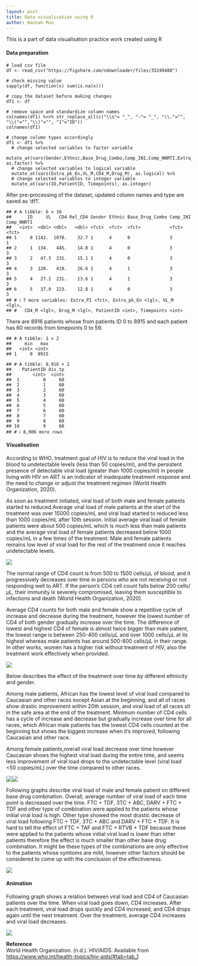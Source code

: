 ```yaml
---
layout: post
title: Data visualisation using R
author: Hannah Mun
---
```



This is a part of data visualisation practice work created using R 




#### Data preparation

    # load csv file
    df <- read_csv("https://figshare.com/ndownloader/files/35249488")

    # check missing value
    sapply(df, function(x) sum(is.na(x)))

    # copy the dataset before making changes
    df1 <- df

    # remove space and standardize column names
    colnames(df1) %<>% str_replace_all(c("\\s"= "_", "-"= "_", "\\."="", "\\("="","\\)"="", "1"="ID"))
    colnames(df1)

    # change column types accordingly
    df1 <- df1 %>%
      # change selected variables to factor variable
      mutate_at(vars(Gender,Ethnic,Base_Drug_Combo,Comp_INI,Comp_NNRTI,Extra_PI), as.factor) %>%
      # change selected variables to logical variable
      mutate_at(vars(Extra_pk_En,VL_M,CD4_M,Drug_M), as.logical) %>%
      # change selected variables to integer variable
      mutate_at(vars(ID,PatientID, Timepoints), as.integer)

After pre-processing of the dataset, updated column names and type are
saved as ‘df1’.

    ## # A tibble: 6 × 16
    ##      ID     VL   CD4 Rel_CD4 Gender Ethnic Base_Drug_Combo Comp_INI Comp_NNRTI
    ##   <int>  <dbl> <dbl>   <dbl> <fct>  <fct>  <fct>           <fct>    <fct>     
    ## 1     0 1142.  1070.    32.7 1      4      0               3        1         
    ## 2     1  134.   445.    14.8 1      4      0               3        3         
    ## 3     2   47.3  231.    15.1 1      4      0               3        3         
    ## 4     3  120.   419.    26.6 1      4      1               3        3         
    ## 5     4   27.2  231.    13.6 1      4      1               3        3         
    ## 6     5   37.9  223.    12.8 1      4      0               3        3         
    ## # ℹ 7 more variables: Extra_PI <fct>, Extra_pk_En <lgl>, VL_M <lgl>,
    ## #   CD4_M <lgl>, Drug_M <lgl>, PatientID <int>, Timepoints <int>

There are 8916 patients whose from patients ID 0 to 8915 and each
patient has 60 records from timepoints 0 to 59.

    ## # A tibble: 1 × 2
    ##     min   max
    ##   <int> <int>
    ## 1     0  8915

    ## # A tibble: 8,916 × 2
    ##    PatientID dis_tp
    ##        <int>  <int>
    ##  1         0     60
    ##  2         1     60
    ##  3         2     60
    ##  4         3     60
    ##  5         4     60
    ##  6         5     60
    ##  7         6     60
    ##  8         7     60
    ##  9         8     60
    ## 10         9     60
    ## # ℹ 8,906 more rows

#### Visualisation

According to WHO, treatment goal of HIV is to reduce the viral load in
the blood to undetectable levels (less than 50 copies/ml), and the
persistent presence of detectable viral load (greater than 1000
copies/ml) in people living with HIV on ART is an indicator of
inadequate treatment response and the need to change or adjust the
treatment regimen (World Health Organization, 2020).

As soon as treatment initiated, viral load of both male and female
patients started to reduced.Average viral load of male patients at the
start of the treatment was over 15000 copies/mL and viral load started
to reduced less than 1000 copies/mL after 10th session. Initial average
viral load of female patients were about 500 copies/mL which is much
less than male patients and the average viral load of female patients
decreased below 1000 copies/mL in a few times of the treatment. Male and
female patients remains low level of viral load for the rest of the
treatment once it reaches undetectable levels.

<img src="/assets/img/ARTinHIV_img1.png" style="display: block; margin: auto;" />

The normal range of CD4 count is from 500 to 1500 cells/μL of blood, and
it progressively decreases over time in persons who are not receiving or
not responding well to ART. If the person’s CD4 cell count falls below
200 cells/μL, their immunity is severely compromised, leaving them
susceptible to infections and death (World Health Organization, 2020).

Average CD4 counts for both male and female show a repetitive cycle of
increase and decrease during the treatment, however the lowest number of
CD4 of both gender gradually increase over the time. The difference of
lowest and highest CD4 of female is almost twice bigger than male
patient, the lowest range is between 250-400 cells/μL and over 1000
cells/μL at its highest whereas male patients has around 500-800
cells/μL in their range. In other works, women has a higher risk without
treatment of HIV, also the treatment work effectively when provided.

<img src="/assets/img/ARTinHIV_img2.png" style="display: block; margin: auto;" />

Below describes the effect of the treatment over time by different
ethnicity and gender.

Among male patients, African has the lowest level of viral load compared
to Caucasian and other races except Asian at the beginning, and all of
races show drastic improvement within 20th session, and viral load of
all races sit in the safe area at the end of the treatment. Minimum
number of CD4 cells has a cycle of increase and decrease but gradually
increase over time for all races, which African male patients has the
lowest CD4 cells counted at the beginning but shows the biggest increase
when it’s improved, following Caucasian and other race.

Among female patients,overall viral load decrease over time however
Caucasian shows the highest viral load during the entire time, and seems
less improvement of viral load drops to the undetectable level (viral
load &lt;50 copies/mL) over the time compared to other races.

![](/assets/img/ARTinHIV_img3.png)![](/assets/img/ARTinHIV_img4.png)

Following graphs describe viral load of male and female patient on
different base drug combination. Overall, average number of viral load
of each time point is decreased over the time. FTC + TDF, 3TC + ABC,
DARV + FTC + TDF and other type of combination were applied to the
patients whose initial viral load is high. Other type showed the most
drastic decrease of viral load following FTC + TDF, 3TC + ABC and DARV +
FTC + TDF. It is hard to tell the effect of FTC + TAF and FTC + RTVB +
TDF because these were applied to the patients whose initial viral load
is lower than other patients therefore the effect is much smaller than
other base drug combination. It might be these types of the combinations
are only effective to the patients whose symtoms are mild, however other
factors should be considered to come up with the conclusion of the
effectiveness.

<img src="/assets/img/ARTinHIV_img5.png" style="display: block; margin: auto;" />

#### Animation

Following graph shows a relation between viral load and CD4 of Caucasian
patients over the time. When viral load goes down, CD4 increases. After
each treatment, viral load drops quickly and CD4 increased, and CD4
drops again until the next treatment. Over the treatment, average CD4
increases and viral load decreases.

<img src="/assets/img/ARTinHIV_img6.gif" style="display: block; margin: auto;" />

**Reference**  
World Health Organization. (n.d.). HIV/AIDS. Available from
<https://www.who.int/health-topics/hiv-aids/#tab=tab_1>



